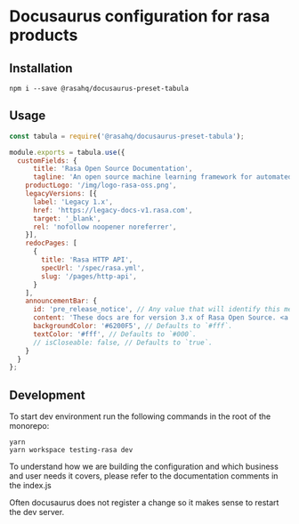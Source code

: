 # Docusaurus configuration for rasa products

## Installation

```
npm i --save @rasahq/docusaurus-preset-tabula
```

## Usage

```docusaurus.config.js
const tabula = require('@rasahq/docusaurus-preset-tabula');

module.exports = tabula.use({
  customFields: {
      title: 'Rasa Open Source Documentation',
      tagline: 'An open source machine learning framework for automated text and voice-based conversations',
    productLogo: '/img/logo-rasa-oss.png',
    legacyVersions: [{
      label: 'Legacy 1.x',
      href: 'https://legacy-docs-v1.rasa.com',
      target: '_blank',
      rel: 'nofollow noopener noreferrer',
    }],
    redocPages: [
      {
        title: 'Rasa HTTP API',
        specUrl: '/spec/rasa.yml',
        slug: '/pages/http-api',
      }
    ],
    announcementBar: {
      id: 'pre_release_notice', // Any value that will identify this message.
      content: 'These docs are for version 3.x of Rasa Open Source. <a href="https://rasa.com/docs/rasa/2.x/">Docs for the 2.x series can be found here.</a>',
      backgroundColor: '#6200F5', // Defaults to `#fff`.
      textColor: '#fff', // Defaults to `#000`.
      // isCloseable: false, // Defaults to `true`.
    }
  }
};

```

## Development

To start dev environment run the following commands in the root of the monorepo:

```
yarn
yarn workspace testing-rasa dev
```

To understand how we are building the configuration and which business and user needs it covers, please refer to the documentation comments in the index.js

Often docusaurus does not register a change so it makes sense to restart the dev server.
